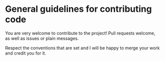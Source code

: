 # General guidelines for contributing code

You are very welcome to contribute to the project! Pull requests welcome, as well as issues or plain messages.

Respect the conventions that are set and I will be happy to merge your work and credit you for it.
